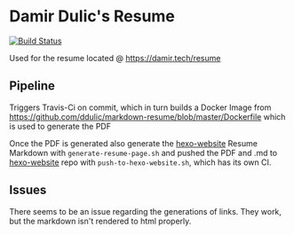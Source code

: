 # Damir Dulic's Resume

[![Build Status](https://travis-ci.org/ddulic/resume.svg?branch=master)](https://travis-ci.org/ddulic/resume)

Used for the resume located @ https://damir.tech/resume

## Pipeline

Triggers Travis-Ci on commit, which in turn builds a Docker Image from https://github.com/ddulic/markdown-resume/blob/master/Dockerfile which is used to generate the PDF

Once the PDF is generated also generate the [hexo-website](https://github.com/ddulic/hexo-website) Resume Markdown with `generate-resume-page.sh` and pushed the PDF and .md to [hexo-website](https://github.com/ddulic/hexo-website) repo with `push-to-hexo-website.sh`, which has its own CI.

## Issues

There seems to be an issue regarding the generations of links. They work, but the markdown isn't rendered to html properly.
